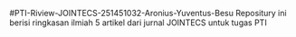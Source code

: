 #PTI-Riview-JOINTECS-251451032-Aronius-Yuventus-Besu
Repositury ini berisi ringkasan ilmiah 5 artikel dari jurnal JOINTECS untuk tugas PTI
